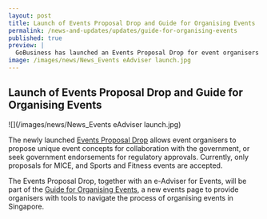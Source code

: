 ```yaml
---
layout: post
title: Launch of Events Proposal Drop and Guide for Organising Events
permalink: /news-and-updates/updates/guide-for-organising-events
published: true
preview: |
  GoBusiness has launched an Events Proposal Drop for event organisers seeking collaboration with the government. Other tools to help businesses navigate the process of organising events can also be found on the newly launched Guide for Organising Events.
image: /images/news/News_Events eAdviser launch.jpg
---
```


## Launch of Events Proposal Drop and Guide for Organising Events

![](/images/news/News_Events eAdviser launch.jpg)

The newly launched [Events Proposal Drop](/gobiz-guides/guide-for-organising-events/?src=news) allows event organisers to propose unique event concepts for collaboration with the government, or seek government endorsements for regulatory approvals. Currently, only proposals for MICE, and Sports and Fitness events are accepted.

The Events Proposal Drop, together with an e-Adviser for Events, will be part of the [Guide for Organising Events](/gobiz-guides/guide-for-organising-events/?src=news#e-Adviser_for_events), a new events page to provide organisers with tools to navigate the process of organising events in Singapore.
